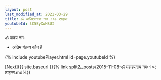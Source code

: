 ```yaml
---
layout: post
last_modified_at: 2021-03-29
title: ॐ अधिष्ठानाया नमः १०८ टाइम्स
youtubeId: lC5EyXwHSUI
---
```

 
 
 ॐ पादय नमः  
 
 -  अंतिम गंतव्य कौन है 
 
  
 
  
 
 
 
 
 
 


{% include youtubePlayer.html id=page.youtubeId %}
 
[Next]({{ site.baseurl }}{% link  split2/_posts/2015-11-08-ॐ महाहरदाय नमः १०८ टाइम्स.md%})
 
